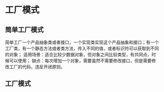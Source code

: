 
# 工厂模式
## 简单工厂模式
简单工厂一个产品抽象类或者接口，一个实现类实现这个产品抽象和接口；有一个工厂类，有一个静态方法或者类方法，传入不同的值，或者标识符可以获取到不同的对象；
适用场景：适合比较少数据对象，但对象之间比较类型，有共同点，时候可以使用；
缺点：每次增加一个对象，需要虽然不需要修改接口，但是需要修改工厂的代码，违反开闭原则。

## 工厂模式

